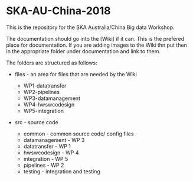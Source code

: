 # SKA-AU-China-2018

This is the repository for the SKA Australia/China Big data Workshop.

The documentation should go into the [Wiki] if it can.
This is the prefered place for documentation. 
If you are adding images to the Wiki thn put then in the appropriate folder under documentation and link to them.

The folders are structured as follows:
* files - an area for files that are needed by the Wiki
  * WP1-datatransfer
  * WP2-pipelines
  * WP3-datamanagement
  * WP4-hwswcodesign
  * WP5-integration

* src - source code
  * common - common source code/ config files 
  * datamanagement - WP 3
  * datatransfer - WP 1
  * hwswcodesign - WP 4
  * integration - WP 5
  * pipelines - WP 2
  * testing - integration and testing

